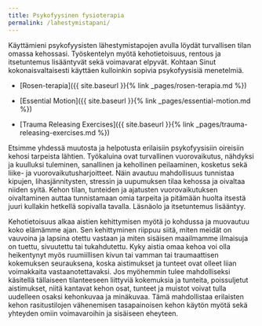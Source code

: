 ```yaml
---
title: Psykofyysinen fysioterapia
permalink: /lahestymistapani/
---
```


Käyttämieni psykofyysisten lähestymistapojen avulla löydät turvallisen tilan
omassa kehossasi. Työskentelyn myötä kehotietoisuus, rentous ja itsetuntemus
lisääntyvät sekä voimavarat elpyvät. Kohtaan Sinut kokonaisvaltaisesti käyttäen
kulloinkin sopivia psykofyysisiä menetelmiä.

- [Rosen-terapia]({{ site.baseurl }}{% link _pages/rosen-terapia.md %})

- [Essential Motion]({{ site.baseurl }}{% link _pages/essential-motion.md %})

- [Trauma Releasing Exercises]({{ site.baseurl }}{% link
  _pages/trauma-releasing-exercises.md %})

Etsimme yhdessä muutosta ja helpotusta erilaisiin psykofyysisiin oireisiin
kehosi tarpeista lähtien. Työkaluina ovat turvallinen vuorovaikutus, nähdyksi ja
kuulluksi tuleminen, sanallinen ja kehollinen peilaaminen, kosketus sekä liike-
ja vuorovaikutusharjoitteet. Näin avautuu mahdollisuus tunnistaa kipujen,
lihasjännitysten, stressin ja uupumuksen tilaa kehossa ja oivaltaa niiden syitä.
Kehon tilan, tunteiden ja ajatusten vuorovaikutuksen oivaltaminen auttaa
tunnistamaan omia tarpeita ja pitämään huolta itsestä juuri kullakin hetkellä
sopivalla tavalla. Läsnäolo ja itsetuntemus lisääntyy.

Kehotietoisuus alkaa aistien kehittymisen myötä jo kohdussa ja muovautuu koko
elämämme ajan. Sen kehittyminen riippuu siitä, miten meidät on vauvoina ja
lapsina otettu vastaan ja miten sisäisen maailmamme ilmaisuja on tuettu,
sivuutettu tai tukahdutettu. Kyky aistia omaa kehoa voi olla heikentynyt myös
ruumiillisen kivun tai vamman tai traumaattisen kokemuksen seurauksena, koska
aistimukset ja tunteet ovat olleet liian voimakkaita vastaanotettavaksi. Jos
myöhemmin tulee mahdolliseksi käsitellä tällaiseen tilanteeseen liittyviä
kokemuksia ja tunteita, poissuljetut aistimukset, niitä kantavat kehon osat,
tunteet ja muistot voivat tulla uudelleen osaksi kehonkuvaa ja minäkuvaa. Tämä
mahdollistaa erilaisten kehon rasitustilojen vähenemisen tasapainoisen kehon
käytön myötä sekä yhteyden omiin voimavaroihin ja sisäiseen eheyteen.
